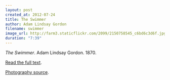```yaml
---
layout: post
created_at: 2012-07-24
title: The Swimmer
author: Adam Lindsay Gordon
filename: swimmer
image_url: http://farm3.staticflickr.com/2099/2150758545_c6bd6c3d6f.jpg
duration: "7:39"
---
```


_The Swimmer_.  Adam Lindsay Gordon.  1870.

[Read the full text](http://www.middlemiss.org/lit/authors/gordonal/poetry/swimmer.html).

[Photography source](http://www.flickr.com/photos/trashd/2150758545/).
